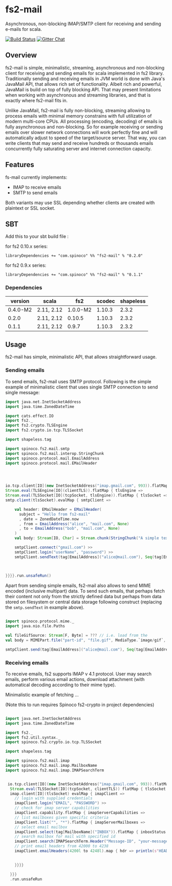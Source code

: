 # fs2-mail

Asynchronous, non-blocking IMAP/SMTP client for receiving and sending e-mails for scala.

[![Build Status](https://travis-ci.org/Spinoco/fs2-mail.svg?branch=series/0.2)](https://travis-ci.org/Spinoco/fs2-mail)
[![Gitter Chat](https://badges.gitter.im/functional-streams-for-scala/fs2.svg)](https://gitter.im/fs2-mail/Lobby)

## Overview

fs2-mail is simple, minimalistic, streaming, asynchronous and non-blocking client for receiving and sending emails 
for scala implemented in fs2 library. Traditionally sending and receiving emails in JVM world is done with 
Java's JavaMail API, that allows rich set of functionality. Albeit rich and powerful, JavaMail 
is build on top of fully blocking API. That may present limitations when working with asynchronous and 
streaming libraries, and that is exactly where fs2-mail fits in.  

Unlike JavaMail, fs2-mail is fully non-blocking, streaming allowing to process emails with minimal memory constrains 
with full utilization of modern multi-core CPUs. All processing (encoding, decoding) of emails 
is fully asynchronous and non-blocking. So for example receiving or sending emails over slower network 
connections will work perfectly fine and will automatically adjust to speed of the target/source server. That way, 
you can write clients that may send and receive hundreds or thousands emails concurrently fully saturating 
server and internet connection capacity. 

 
## Features

fs-mail currently implements: 

- IMAP to receive emails
- SMTP to send emails

Both variants may use SSL depending whether clients are created with plaintext or SSL socket. 


## SBT

Add this to your sbt build file :

for fs2 0.10.x series:

```
libraryDependencies += "com.spinoco" %% "fs2-mail" % "0.2.0"
```

for fs2 0.9.x series:

```
libraryDependencies += "com.spinoco" %% "fs2-mail" % "0.1.1"
```


### Dependencies

version  |    scala  |   fs2  |  scodec | shapeless      
---------|-----------|--------|---------|----------- 
0.4.0-M2    | 2.11, 2.12| 1.0.0-M2 | 1.10.3  | 2.3.2
0.2.0    | 2.11, 2.12| 0.10.5 | 1.10.3  | 2.3.2
0.1.1    | 2.11, 2.12| 0.9.7  | 1.10.3  | 2.3.2


## Usage

fs2-mail has simple, minimalistic API, that allows straightforward usage. 

### Sending emails

To send emails, fs2-mail uses SMTP protocol. Following is the simple example of minimalistic client that 
uses single SMTP connection to send single message: 

```scala
import java.net.InetSocketAddress
import java.time.ZonedDateTime

import cats.effect.IO
import fs2._ 
import fs2.crypto.TLSEngine
import fs2.crypto.io.tcp.TLSSocket

import shapeless.tag

import spinoco.fs2.mail.smtp
import spinoco.fs2.mail.interop.StringChunk
import spinoco.protocol.mail.EmailAddress
import spinoco.protocol.mail.EMailHeader




io.tcp.client[IO](new InetSocketAddress("imap.gmail.com", 993)).flatMap { tcpSocket =>
Stream.eval(TLSEngine[IO](clientTLS)).flatMap { tlsEngine =>
Stream.eval(TLSSocket[IO](tcpSocket, tlsEngine)).flatMap { tlsSocket =>
smtp.client(tlsSocket).evalMap { smtpClient => 

    val header: EMailHeader = EMailHeader(
      subject = "Hello from fs2-mail"
      , date = ZonedDateTime.now
      , from = EmailAddress("alice", "mail.com", None)
      , to = EmailAddress("bob", "mail.com", None)
    )
    val body: Stream[IO, Char] = Stream.chunk(StringChunk("A simple text-only email from fs2-mail.")).covary[IO]

    smtpClient.connect("gmail.com") >>
    smtpClient.login("userName", "password") >>
    smtpClient.sendText(tag[EmailAddress]("alice@mail.com"), Seq(tag[EmailAddress]("bob@mail.com")), header, body)
    

    
}}}}.run.unsafeRun()

```

Apart from sending simple emails, fs2-mail also allows to send MIME encoded (inclusive multipart) data. 
To send such emails, that perhaps fetch their content not only from the strictly defined data but perhaps 
from data stored on filesystem or central data storage following construct (replacing the `smtp.sendText` in example above).

```scala

import spinoco.protocol.mime._
import java.nio.file.Paths

val fileGifSource: Stream[F, Byte] = ??? // i.e. load from the 
val body = MIMEPart.file("part-id", "file.gif", MediaType.`image/gif`, fs2.io.file.readAll(Paths.get("/some/file/location/file.gif")))  

smtpClient.send(tag[EmailAddress]("alice@mail.com"), Seq(tag[EmailAddress]("bob@mail.com")), header, body)

```

### Receiving emails

To receive emails, fs2 supports IMAP v 4.1 protocol. User may search emails, perform various email actions,
download attachment (with automatical decoding according to their mime type). 

Minimalistic example of fetching ... 

(Note this to run requires Spinoco fs2-crypto in project dependencies)

```scala

import java.net.InetSocketAddress
import java.time.ZonedDateTime

import fs2._
import fs2.util.syntax._ 
import spinoco.fs2.crypto.io.tcp.TLSSocket

import shapeless.tag

import spinoco.fs2.mail.imap 
import spinoco.fs2.mail.imap.MailboxName
import spinoco.fs2.mail.imap.IMAPSearchTerm


 io.tcp.client[IO](new InetSocketAddress("imap.gmail.com", 993)).flatMap { tcpSocket => 
  Stream.eval(TLSSocket[IO](tcpSocket, clientTLS)) flatMap { tlsSocket =>
  imap.client[IO](tlsSocket) evalMap { imapClient =>
    // login with supplied credentials
    imapClient.login("EMAIL", "PASSWORD") >>
    // check for imap server capabilities 
    imapClient.capability.flatMap { imapServerCapabilities =>
    // list mailboxes given specific criteria
    imapClient.list("", "*").flatMap { imapServerMailboxes => 
    // select email mailbox
    imapClient.select(tag[MailboxName]("INBOX")).flatMap { inboxStatus =>
    // search mailbox for mail with specified id
    imapClient.search(IMAPSearchTerm.Header("Message-ID", "your-message-id")).flatMap { searchResult =>   
    // print email headers from 42000 to 4238
    imapClient.emailHeaders(4200l to 4248l).map { hdr => println(s"HEADER: $hdr") }.run  
      

    }}}}

  }}}
  .run.unsafeRun

```



